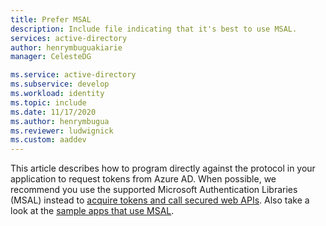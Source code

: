 ```yaml
---
title: Prefer MSAL
description: Include file indicating that it's best to use MSAL. 
services: active-directory
author: henrymbuguakiarie
manager: CelesteDG

ms.service: active-directory
ms.subservice: develop
ms.workload: identity
ms.topic: include
ms.date: 11/17/2020
ms.author: henrymbugua
ms.reviewer: ludwignick
ms.custom: aaddev
---
```


This article describes how to program directly against the protocol in your application to request tokens from Azure AD.  When possible, we recommend you use the supported Microsoft Authentication Libraries (MSAL) instead to [acquire tokens and call secured web APIs](..\authentication-flows-app-scenarios.md#scenarios-and-supported-authentication-flows).  Also take a look at the [sample apps that use MSAL](..\sample-v2-code.md).
